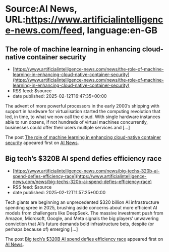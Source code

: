 # Source:AI News, URL:https://www.artificialintelligence-news.com/feed, language:en-GB

## The role of machine learning in enhancing cloud-native container security
 - [https://www.artificialintelligence-news.com/news/the-role-of-machine-learning-in-enhancing-cloud-native-container-security](https://www.artificialintelligence-news.com/news/the-role-of-machine-learning-in-enhancing-cloud-native-container-security)
 - RSS feed: $source
 - date published: 2025-02-12T16:47:35+00:00

<p>The advent of more powerful processors in the early 2000&#8217;s shipping with support in hardware for virtualisation started the computing revolution that led, in time, to what we now call the cloud. With single hardware instances able to run dozens, if not hundreds of virtual machines concurrently, businesses could offer their users multiple services and [&#8230;]</p>
<p>The post <a href="https://www.artificialintelligence-news.com/news/the-role-of-machine-learning-in-enhancing-cloud-native-container-security/">The role of machine learning in enhancing cloud-native container security</a> appeared first on <a href="https://www.artificialintelligence-news.com">AI News</a>.</p>

## Big tech’s $320B AI spend defies efficiency race
 - [https://www.artificialintelligence-news.com/news/big-techs-320b-ai-spend-defies-efficiency-race](https://www.artificialintelligence-news.com/news/big-techs-320b-ai-spend-defies-efficiency-race)
 - RSS feed: $source
 - date published: 2025-02-12T11:57:25+00:00

<p>Tech giants are beginning an unprecedented $320 billion AI infrastructure spending spree in 2025, brushing aside concerns about more efficient AI models from challengers like DeepSeek. The massive investment push from Amazon, Microsoft, Google, and Meta signals the big players&#8217; unwavering conviction that AI&#8217;s future demands bold infrastructure bets, despite (or perhaps because of) emerging [&#8230;]</p>
<p>The post <a href="https://www.artificialintelligence-news.com/news/big-techs-320b-ai-spend-defies-efficiency-race/">Big tech&#8217;s $320B AI spend defies efficiency race</a> appeared first on <a href="https://www.artificialintelligence-news.com">AI News</a>.</p>

